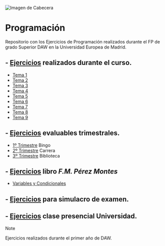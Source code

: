 ![Imagen de Cabecera](https://images.unsplash.com/photo-1587620962725-abab7fe55159?q=80&w=1931&auto=format&fit=crop&ixlib=rb-4.0.3&ixid=M3wxMjA3fDB8MHxwaG90by1wYWdlfHx8fGVufDB8fHx8fA%3D%3D)

# Programación

Repositorio con los Ejercicios de Programación realizados durante el FP de grado Superior DAW en la Universidad Europea de Madrid.

## - [Ejercicios](https://github.com/ArandaLidia/Programacion/tree/main/1%20-%20Ejercicios/) realizados durante el curso.

- [Tema 1](https://github.com/ArandaLidia/Programacion/tree/main/1%20-%20Ejercicios/T1)
- [Tema 2](https://github.com/ArandaLidia/Programacion/tree/main/1%20-%20Ejercicios/T2)
- [Tema 3](https://github.com/ArandaLidia/Programacion/tree/main/1%20-%20Ejercicios/T3)
- [Tema 4](https://github.com/ArandaLidia/Programacion/tree/main/1%20-%20Ejercicios/T4)
- [Tema 5](https://github.com/ArandaLidia/Programacion/tree/main/1%20-%20Ejercicios/T5)
- [Tema 6](https://github.com/ArandaLidia/Programacion/tree/main/1%20-%20Ejercicios/T6)
- [Tema 7](https://github.com/ArandaLidia/Programacion/tree/main/1%20-%20Ejercicios/T7)
- [Tema 8](https://github.com/ArandaLidia/Programacion/tree/main/1%20-%20Ejercicios/T8)
- [Tema 9](https://github.com/ArandaLidia/Programacion/tree/main/1%20-%20Ejercicios/T9)

## - [Ejercicios](https://github.com/ArandaLidia/Programacion/tree/main/2%20-%20Ejercicios%20Evaluables) evaluables trimestrales.
- [1º Trimestre](https://github.com/ArandaLidia/Programacion/tree/main/2%20-%20Ejercicios%20Evaluables/1Trimestre_Bingo) Bingo
- [2º Trimestre](https://github.com/ArandaLidia/Programacion/tree/main/2%20-%20Ejercicios%20Evaluables/2Trimestre_Carrera) Carrera
- [3º Trimestre](https://github.com/ArandaLidia/Programacion/tree/main/2%20-%20Ejercicios%20Evaluables/3Trimestre_Biblioteca) Biblioteca

## - [Ejercicios](https://github.com/ArandaLidia/Programacion/tree/main/3%20-%20PDFJAVA) libro *F.M. Pérez Montes*
- [Variables y Condicionales](https://github.com/ArandaLidia/Programacion/tree/main/3%20-%20PDFJAVA/src/B1_VariablesYCondicionales)

## - [Ejercicios](https://github.com/ArandaLidia/Programacion/tree/main/4%20-%20Ejercicios%20Simulacro) para simulacro de examen.
## - [Ejercicios](https://github.com/ArandaLidia/Programacion/tree/main/5%20-%20Ejercicios%20Clase%20Presencial) clase presencial Universidad.


> [!NOTE]
>Ejercicios realizados durante el primer año de DAW.
